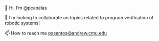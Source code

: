 👋 Hi, I’m @pcanelas

💞️ I’m looking to collaborate on topics related to program verification of robotic systems!

📫 How to reach me pasantos@andrew.cmu.edu

<!---
pcanelas/pcanelas is a ✨ special ✨ repository because its `README.md` (this file) appears on your GitHub profile.
You can click the Preview link to take a look at your changes.
--->
